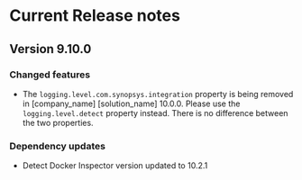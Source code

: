 # Current Release notes

## Version 9.10.0

### Changed features

* The `logging.level.com.synopsys.integration` property is being removed in [company_name] [solution_name] 10.0.0. Please use the `logging.level.detect` property instead. There is no difference between the two properties.

### Dependency updates

* Detect Docker Inspector version updated to 10.2.1
